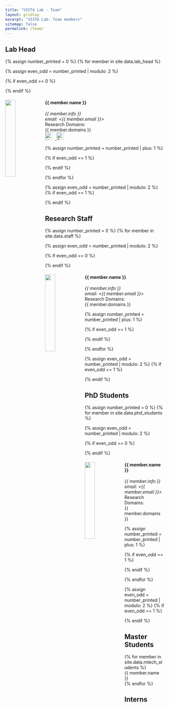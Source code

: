 ```yaml
---
title: "VISTA Lab - Team"
layout: gridlay
excerpt: "VISTA Lab: Team members"
sitemap: false
permalink: /team/
---
```


 <!-- **We are  looking for new PhD students, Postdocs, and Master students to join the team** [(see openings)]({{ site.url }}{{ site.baseurl }}/vacancies) **!** -->


## Lab Head
{% assign number_printed = 0 %}
{% for member in site.data.lab_head %}

{% assign even_odd = number_printed | modulo: 2 %}

{% if even_odd == 0 %}
<div class="row">
{% endif %}

<div class="col-sm-6 clearfix">
  <img src="{{ site.url }}{{ site.baseurl }}/images/teampic/{{ member.photo }}" class="img-responsive" width="25%" style="float: left" />
  <h4>{{ member.name }}</h4>
  <i>{{ member.info }} <br>email: <{{ member.email }}></i><br />
  Research Domains:<br /> {{ member.domains }}<br/>
  <div class="member-links">
  <a href="{{ member.linkedin }}" target="_blank">
  <img src="{{ site.url }}{{ site.baseurl }}/images/icons/iisc.png" alt="LinkedIn" class="icon">
  </a>
  <a href="{{ member.google_scholar }}" target="_blank">
  <img src="{{ site.url }}{{ site.baseurl }}/images/icons/iisc.png" alt="Scholar" class="icon">
  </a>
  </div>
</div>

{% assign number_printed = number_printed | plus: 1 %}

{% if even_odd == 1 %}
</div>
{% endif %}

{% endfor %}

{% assign even_odd = number_printed | modulo: 2 %}
{% if even_odd == 1 %}
</div>
{% endif %}

## Research Staff
{% assign number_printed = 0 %}
{% for member in site.data.staff %}

{% assign even_odd = number_printed | modulo: 2 %}

{% if even_odd == 0 %}
<div class="row">
{% endif %}

<div class="col-sm-6 clearfix">
  <img src="{{ site.url }}{{ site.baseurl }}/images/teampic/{{ member.photo }}" class="img-responsive" width="25%" style="float: left" />
  <h4>{{ member.name }}</h4>
  <i>{{ member.info }} <br>email: <{{ member.email }}></i><br />
  Research Domains:<br /> {{ member.domains }}
</div>

{% assign number_printed = number_printed | plus: 1 %}

{% if even_odd == 1 %}
</div>
{% endif %}

{% endfor %}

{% assign even_odd = number_printed | modulo: 2 %}
{% if even_odd == 1 %}
</div>
{% endif %}

## PhD Students
{% assign number_printed = 0 %}
{% for member in site.data.phd_students %}

{% assign even_odd = number_printed | modulo: 2 %}

{% if even_odd == 0 %}
<div class="row">
{% endif %}

<div class="col-sm-6 clearfix">
  <img src="{{ site.url }}{{ site.baseurl }}/images/teampic/{{ member.photo }}" class="img-responsive" width="25%" style="float: left" />
  <h4>{{ member.name }}</h4>
  <i>{{ member.info }} <br>email: <{{ member.email }}></i><br />
  Research Domains:<br /> {{ member.domains }}
</div>

{% assign number_printed = number_printed | plus: 1 %}

{% if even_odd == 1 %}
</div>
{% endif %}

{% endfor %}

{% assign even_odd = number_printed | modulo: 2 %}
{% if even_odd == 1 %}
</div>
{% endif %}

## Master Students

{% for member in site.data.mtech_students %} <br>{{ member.name }}<br /> {% endfor %}

## Interns

<style>
  .icon {
    width: 24px; /* or any desired size */
    height: auto;
    margin-right: 8px; /* add some space between icons */
    transition: transform 0.3s ease; /* optional: for hover effect */
  }

  .icon:hover {
    transform: scale(1.1); /* optional: for hover effect */
}

</style>

<!-- ## Alumni

## Former visitors

## Administrative Support -->